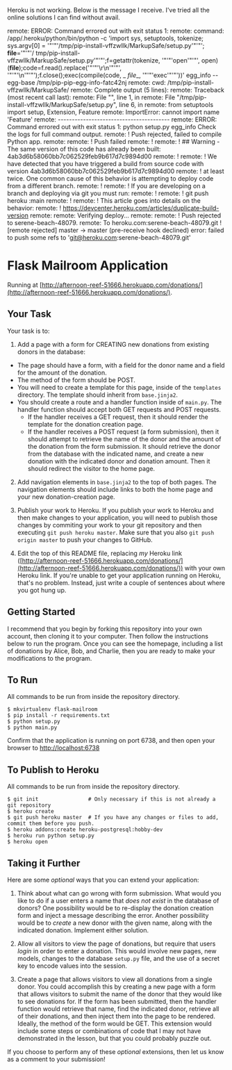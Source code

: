 Heroku is not working.  Below is the message I receive.  I've tried all the online solutions I can find without avail.

remote:            ERROR: Command errored out with exit status 1:
remote:             command: /app/.heroku/python/bin/python -c 'import sys, setuptools, tokenize; sys.argv[0] = '"'"'/tmp/pip-install-vffzwllk/MarkupSafe/setup.py'"'"'; __file__='"'"'/
tmp/pip-install-vffzwllk/MarkupSafe/setup.py'"'"';f=getattr(tokenize, '"'"'open'"'"', open)(__file__);code=f.read().replace('"'"'\r\n'"'"', '"'"'\n'"'"');f.close();exec(compile(code, _
_file__, '"'"'exec'"'"'))' egg_info --egg-base /tmp/pip-pip-egg-info-fatc42nj
remote:                 cwd: /tmp/pip-install-vffzwllk/MarkupSafe/
remote:            Complete output (5 lines):
remote:            Traceback (most recent call last):
remote:              File "<string>", line 1, in <module>
remote:              File "/tmp/pip-install-vffzwllk/MarkupSafe/setup.py", line 6, in <module>
remote:                from setuptools import setup, Extension, Feature
remote:            ImportError: cannot import name 'Feature'
remote:            ----------------------------------------
remote:        ERROR: Command errored out with exit status 1: python setup.py egg_info Check the logs for full command output.
remote:  !     Push rejected, failed to compile Python app.
remote:
remote:  !     Push failed
remote: !
remote:  ! ## Warning - The same version of this code has already been built: 4ab3d6b58060bb7c062529feb9b617d7c9894d00
remote:  !
remote:  ! We have detected that you have triggered a build from source code with version 4ab3d6b58060bb7c062529feb9b617d7c9894d00
remote:  ! at least twice. One common cause of this behavior is attempting to deploy code from a different branch.
remote:  !
remote:  ! If you are developing on a branch and deploying via git you must run:
remote:  !
remote:  !     git push heroku <branchname>:main
remote:  !
remote:  ! This article goes into details on the behavior:
remote:  !   https://devcenter.heroku.com/articles/duplicate-build-version
remote:
remote: Verifying deploy...
remote:
remote: !       Push rejected to serene-beach-48079.
remote:
To heroku.com:serene-beach-48079.git
 ! [remote rejected] master -> master (pre-receive hook declined)
error: failed to push some refs to 'git@heroku.com:serene-beach-48079.git'




# Flask Mailroom Application

Running at [http://afternoon-reef-51666.herokuapp.com/donations/](http://afternoon-reef-51666.herokuapp.com/donations/).

## Your Task

Your task is to:

1. Add a page with a form for CREATING new donations from existing donors in the database:
  * The page should have a form, with a field for the donor name and a field for the amount of the donation.
  * The method of the form should be POST.
  * You will need to create a template for this page, inside of the `templates` directory. The template should inherit from `base.jinja2`.
  * You should create a route and a handler function inside of `main.py`. The handler function should accept both GET requests and POST requests.
    * If the handler receives a GET request, then it should render the template for the donation creation page.
    * If the handler receives a POST request (a form submission), then it should attempt to retrieve the name of the donor and the amount of the donation from the form submission. It should retrieve the donor from the database with the indicated name, and create a new donation with the indicated donor and donation amount. Then it should redirect the visitor to the home page.

2. Add navigation elements in `base.jinja2` to the top of both pages. The navigation elements should include links to both the home page and your new donation-creation page.

3. Publish your work to Heroku. If you publish your work to Heroku and then make changes to your application, you will need to publish those changes by commiting your work to your git repository and then executing `git push heroku master`. Make sure that you also `git push origin master` to push your changes to GitHub.

4. Edit the top of this README file, replacing _my_ Heroku link ([http://afternoon-reef-51666.herokuapp.com/donations/](http://afternoon-reef-51666.herokuapp.com/donations/)) with your own Heroku link. If you're unable to get your application running on Heroku, that's no problem. Instead, just write a couple of sentences about where you got hung up.


## Getting Started

I recommend that you begin by forking this repository into your own account, then cloning it to your computer. Then follow the instructions below to run the program. Once you can see the homepage, including a list of donations by Alice, Bob, and Charlie, then you are ready to make your modifications to the program.

## To Run

All commands to be run from inside the repository directory.
```
$ mkvirtualenv flask-mailroom
$ pip install -r requirements.txt
$ python setup.py
$ python main.py
```

Confirm that the application is running on port 6738, and then open your browser to [http://localhost:6738](http://localhost:6738)

## To Publish to Heroku

All commands to be run from inside the repository directory.
```
$ git init                # Only necessary if this is not already a git repository
$ heroku create
$ git push heroku master  # If you have any changes or files to add, commit them before you push. 
$ heroku addons:create heroku-postgresql:hobby-dev
$ heroku run python setup.py
$ heroku open
```

## Taking it Further

Here are some *optional* ways that you can extend your application:

1. Think about what can go wrong with form submission. What would you like to do if a user enters a name that _does not exist_ in the database of donors? One possibility would be to re-display the donation creation form and inject a message describing the error. Another possibility would be to _create_ a new donor with the given name, along with the indicated donation. Implement either solution.

2. Allow all visitors to view the page of donations, but require that users _login_ in order to enter a donation. This would involve new pages, new models, changes to the database `setup.py` file, and the use of a secret key to encode values into the session.

3. Create a page that allows visitors to view all donations from a single donor. You could accomplish this by creating a new page with a form that allows visitors to submit the name of the donor that they would like to see donations for. If the form has been submitted, then the handler function would retrieve that name, find the indicated donor, retrieve all of their donations, and then inject them into the page to be rendered. Ideally, the method of the form would be GET. This extension would include some steps or combinations of code that I may not have demonstrated in the lesson, but that you could probably puzzle out.

If you choose to perform any of these *optional* extensions, then let us know as a comment to your submission!
